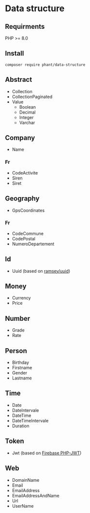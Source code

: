 # Data structure

## Requirments

PHP >= 8.0


## Install

`composer require phant/data-structure`


## Abstract

- Collection
- CollectionPaginated
- Value
	- Boolean
	- Decimal
	- Integer
	- Varchar


## Company

- Name

### Fr

- CodeActivite
- Siren
- Siret


## Geography

- GpsCoordinates

### Fr

- CodeCommune
- CodePostal
- NumeroDepartement


## Id

- Uuid (based on [ramsey/uuid](https://github.com/ramsey/uuid))


## Money

- Currency
- Price


## Number

- Grade
- Rate


## Person

- Birthday
- Firstname
- Gender
- Lastname


## Time

- Date
- DateIntervale
- DateTime
- DateTimeIntervale
- Duration


## Token

- Jwt (based on [Firebase PHP-JWT](https://github.com/firebase/php-jwt))


## Web

- DomainName
- Email
- EmailAddress
- EmailAddressAndName
- Url
- UserName
